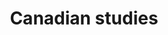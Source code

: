 ---
title: Canadian studies
longTitle: 'Canadian studies'
tags:
- gccommon
relatedTerm:
- "[[Canadian history Canadian literature]]"
---